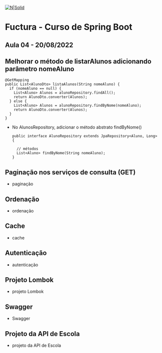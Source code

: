 [![N|Solid](https://encrypted-tbn0.gstatic.com/images?q=tbn:ANd9GcTCpE4j0_9z28bBm16L_pnFlq4ip65HWKlx9-Vg_lzQ&s)](https://encrypted-tbn0.gstatic.com/images?q=tbn:ANd9GcTCpE4j0_9z28bBm16L_pnFlq4ip65HWKlx9-Vg_lzQ&s)

# Fuctura - Curso de Spring Boot

## Aula 04 - 20/08/2022

## Melhorar o método de listarAlunos adicionando parâmetro nomeAluno

    @GetMapping
    public List<AlunoDto> listaAlunos(String nomeAluno) {
      if (nomeAluno == null) {
        List<Aluno> Alunos = alunoRepository.findAll();
        return AlunoDto.converter(Alunos);
      } else {
        List<Aluno> Alunos = alunoRepository.findByNome(nomeAluno);
        return AlunoDto.converter(Alunos);
      }
    }

- No AlunosRepository, adicionar o método abstrato findByNome()

      public interface AlunoRepository extends JpaRepository<Aluno, Long> {

        // métodos
        List<Aluno> findByNome(String nomeAluno);
      }


## Paginação nos serviços de consulta (GET)

- paginação

## Ordenação

- ordenação

## Cache

- cache

## Autenticação

- autenticação

## Projeto Lombok

- projeto Lombok

## Swagger

- Swagger

## Projeto da API de Escola

- projeto da API de Escola


